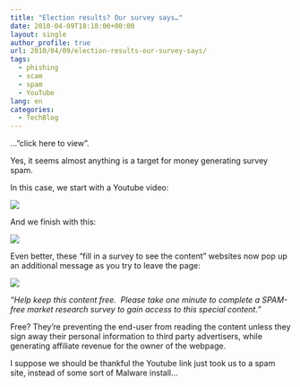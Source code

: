 ```yaml
---
title: "Election results? Our survey says…"
date: 2010-04-09T18:18:00+00:00
layout: single
author_profile: true
url: 2010/04/09/election-results-our-survey-says/
tags:
  - phishing
  - scam
  - spam
  - YouTube
lang: en
categories: 
  - TechBlog
---
```

…”click here to view”.

Yes, it seems almost anything is a target for money generating survey spam.

In this case, we start with a Youtube video:

[![](http://3.bp.blogspot.com/_vaUVXcmC3OI/S79n81uwfEI/AAAAAAAAB20/eIrlzAVNCg4/s400/elecspam1.jpg)](http://3.bp.blogspot.com/_vaUVXcmC3OI/S79n81uwfEI/AAAAAAAAB20/eIrlzAVNCg4/s1600/elecspam1.jpg)

And we finish with this:

[![](http://1.bp.blogspot.com/_vaUVXcmC3OI/S79n_fzY6dI/AAAAAAAAB24/xiEsc-HsKpY/s400/elecspam2.jpg)](http://1.bp.blogspot.com/_vaUVXcmC3OI/S79n_fzY6dI/AAAAAAAAB24/xiEsc-HsKpY/s1600/elecspam2.jpg)

Even better, these “fill in a survey to see the content” websites now pop up an additional message as you try to leave the page:

[![](http://3.bp.blogspot.com/_vaUVXcmC3OI/S79oAe43lQI/AAAAAAAAB28/jTJFRmymVME/s400/elecspam3.jpg)](http://3.bp.blogspot.com/_vaUVXcmC3OI/S79oAe43lQI/AAAAAAAAB28/jTJFRmymVME/s1600/elecspam3.jpg)

_“Help keep this content free.  Please take one minute to complete a SPAM-free market research survey to gain access to this special content.”_

Free? They’re preventing the end-user from reading the content unless they sign away their personal information to third party advertisers, while generating affiliate revenue for the owner of the webpage.

I suppose we should be thankful the Youtube link just took us to a spam site, instead of some sort of Malware install…
